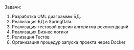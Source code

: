 Задачи:
1. Разработка UML диаграммы БД.
2. Реализация БД в SpringData.
3. Реализация тестовой версии алгоритма рекомендаций.
4. Реализация Бизнес логики
5. Релизация Тестов
6. Организация процедур запуска проекта через Docker
